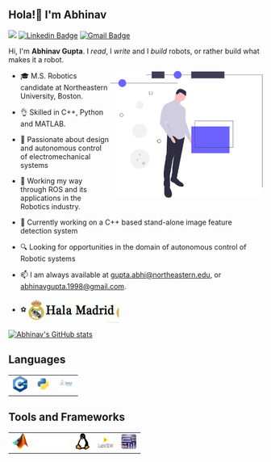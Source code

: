 ## Hola!👋 I'm Abhinav

<!--
**abhinavG37/abhinavG37** is a ✨ _special_ ✨ repository because its `README.md` (this file) appears on your GitHub profile.

Here are some ideas to get you started:

- 🔭 I’m currently working on ...
- 🌱 I’m currently learning ...
- 👯 I’m looking to collaborate on ...
- 🤔 I’m looking for help with ...
- 💬 Ask me about ...
- 📫 How to reach me: ...
- 😄 Pronouns: ...
- ⚡ Fun fact: ...
-->
![](https://visitor-badge.laobi.icu/badge?page_id=abhinavG37.abhinavG37)
[![Linkedin Badge](https://img.shields.io/badge/-Abhinav_Gupta-2867b2?style=flat&logo=Linkedin&logoColor=white&link=https://www.linkedin.com/in/abhinav-gupta-37a7aa87/)](https://www.linkedin.com/in/abhinav-gupta-37a7aa87/)
[![Gmail Badge](https://img.shields.io/badge/-gupta.abhi-D14836?style=flat&logo=gmail&logoColor=white&link=mailto:gupta.abhi@northeastern.edu)](mailto:gupta.abhi@northeastern.edu)
<!-- [![Website Badge](https://img.shields.io/badge/-abhinavg37-ff7139?style=flat&link=)]() -->

Hi, I'm **Abhinav Gupta**. I _read_, I _write_ and I _build_ robots, or rather build what makes it a robot.

<a href='https://undraw.co/'> 
    <img align='right' alt='programmer' width=60% src='./Illustration.svg' />
</a>

- 🎓 M.S. Robotics candidate at Northeastern University, Boston.

- 👌 Skilled in  C++, Python and MATLAB.

- 💭 Passionate about design and autonomous control of electromechanical systems

- 🌱 Working my way through ROS and its applications in the Robotics industry.

- 🔭 Currently working on a C++ based stand-alone image feature detection system

- 🔍 Looking for opportunities in the domain of autonomous control of Robotic systems

- 📫 I am always available at [gupta.abhi@northeastern.edu](mailto:gupta.abhi@northeastern.edu), or [abhinavgupta.1998@gmail.com](mailto:abhinavgupta1998@gmail.com).

- ⚽ <img alt="Hala Madrid" src="https://github.com/abhinavG37/abhinavG37/blob/main/.github/images/real-madrid-hala-madrid.gif" height="50px" widht="100px" align="center">

[![Abhinav's GitHub stats](https://github-readme-stats.vercel.app/api?username=abhinavG37)](https://github.com/abhinavG37/github-readme-stats)

## Languages

<table>
    <tr>
        <td>
            <img alt='C++' width='32px' height='32px' src='https://github.com/abhinavG37/abhinavG37/blob/main/.github/images/cpp.png'/>
        </td>
        <td>
            <img alt='python' width='32px' height='32px' src='https://github.com/abhinavG37/abhinavG37/blob/main/.github/images/python.png'/>
        </td>
        <td>
            <img alt='java' width='32px' height='32px' src='https://github.com/abhinavG37/abhinavG37/blob/main/.github/images/java.png'/>
        </td>
   </tr>
</table>

## Tools and Frameworks

<table>
    <tr>
        <td>
            <img alt='MATLAB' width='32px' height='32px' src='https://github.com/abhinavG37/abhinavG37/blob/main/.github/images/Matlab_Logo.png'/> 
        </td>
        <td>
            <img alt='ROS' width='64px' height='32px' src='https://github.com/abhinavG37/abhinavG37/blob/main/.github/images/ROS_Icon.png'/> 
        </td>
        <td>
            <img alt='Linux' width='32px' height='32px' src='https://github.com/abhinavG37/abhinavG37/blob/main/.github/images/TUX.png'/>
        </td>
        <td>
            <img alt='LabVIEW' width='32px' height='32px' src='https://github.com/abhinavG37/abhinavG37/blob/main/.github/images/LABVIEW_IMAGE.png'/>
        </td>
        <td>
            <img alt='Multisim' width='32px' height='32px' src='https://github.com/abhinavG37/abhinavG37/blob/main/.github/images/MULTISIM.png'/>
        </td>
    </tr>
</table>


